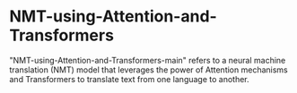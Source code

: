# NMT-using-Attention-and-Transformers
"NMT-using-Attention-and-Transformers-main" refers to a neural machine translation (NMT) model that leverages the power of Attention mechanisms and Transformers to translate text from one language to another.
